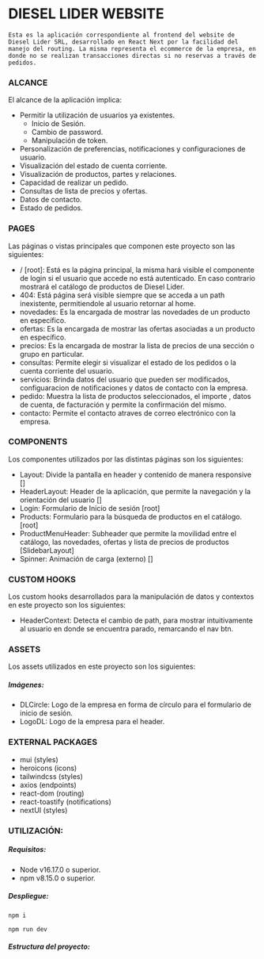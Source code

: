 # DIESEL LIDER WEBSITE

    Esta es la aplicación correspondiente al frontend del website de Diesel Lider SRL, desarrollado en React Next por la facilidad del manejo del routing. La misma representa el ecommerce de la empresa, en donde no se realizan transacciones directas si no reservas a través de pedidos.

### ALCANCE

El alcance de la aplicación implica:

* Permitir la utilización de usuarios ya existentes.
  * Inicio de Sesión.
  * Cambio de password.
  * Manipulación de token.
* Personalización de preferencias, notificaciones y configuraciones de usuario.
* Visualización del estado de cuenta corriente.
* Visualización de productos, partes y relaciones.
* Capacidad de realizar un pedido.
* Consultas de lista de precios y ofertas.
* Datos de contacto.
* Estado de pedidos.

### PAGES

Las páginas o vistas principales que componen este proyecto son las siguientes:

* / [root]: Está es la página principal, la misma hará visible el componente de login si el usuario que accede no está autenticado. En caso contrario mostrará el catálogo de productos de Diesel Lider.
* 404: Está página será visible siempre que se acceda a un path inexistente, permitiendole al usuario retornar al home.
* novedades: Es la encargada de mostrar las novedades de un producto en específico.
* ofertas: Es la encargada de mostrar las ofertas asociadas a un producto en específico.
* precios: Es la encargada de mostrar la lista de precios de una sección o grupo en particular.
* consultas: Permite elegir si visualizar el estado de los pedidos o la cuenta corriente del usuario.
* servicios: Brinda datos del usuario que pueden ser modificados, configuaracion de notificaciones y datos de contacto con la empresa.
* pedido: Muestra la lista de productos seleccionados, el importe , datos de cuenta, de facturación y permite la confirmación del mismo.
* contacto: Permite el contacto atraves de correo electrónico con la empresa.

### COMPONENTS

Los componentes utilizados por las distintas páginas son los siguientes:

* Layout: Divide la pantalla en header y contenido de manera responsive []
* HeaderLayout: Header de la aplicación, que permite la navegación y la orientación del usuario []
* Login: Formulario de Inicio de sesión [root]
* Products: Formulario para la búsqueda de productos en el catálogo. [root]
* ProductMenuHeader: Subheader que permite la movilidad entre el catálogo, las novedades, ofertas y lista de precios de productos [SlidebarLayout]
* Spinner: Animación de carga (externo) []

### CUSTOM HOOKS

Los custom hooks desarrollados para la manipulación de datos y contextos en este proyecto son los siguientes:

* HeaderContext: Detecta el cambio de path, para mostrar intuitivamente al usuario en donde se encuentra parado, remarcando el nav btn.

### ASSETS

Los assets utilizados en este proyecto son los siguientes:

##### Imágenes:

* DLCircle: Logo de la empresa en forma de círculo para el formulario de inicio de sesión.
* LogoDL: Logo de la empresa para el header.

### EXTERNAL PACKAGES

* mui (styles)
* heroicons (icons)
* tailwindcss (styles)
* axios (endpoints)
* react-dom (routing)
* react-toastify (notifications)
* nextUI (styles)

### UTILIZACIÓN:

##### Requisitos:

* Node v16.17.0 o superior.
* npm v8.15.0 o superior.

##### Despliegue:

`npm i`

`npm run dev`

##### Estructura del proyecto:
